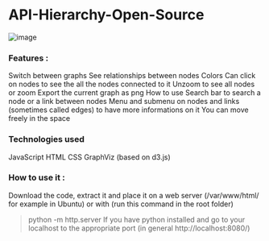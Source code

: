 # API-Hierarchy-Open-Source

![image](https://github.com/Volko76/API-Hierarchy-Open-Source-JS/assets/70014984/2924d605-4810-4323-8aec-f1ff715f76fb)

### Features :
Switch between graphs
See relationships between nodes
Colors
Can click on nodes to see the all the nodes connected to it
Unzoom to see all nodes or zoom 
Export the current graph as png
How to use
Search bar to search a node or a link between nodes
Menu and submenu on nodes and links (sometimes called edges) to have more informations on it
You can move freely in the space

### Technologies used
JavaScript HTML CSS GraphViz (based on d3.js)

### How to use it :
Download the code, extract it and place it on a web server (/var/www/html/ for example in Ubuntu) or with (run this command in the root folder)
> python -m http.server
If you have python installed and go to your localhost to the appropriate port (in general http://localhost:8080/)

